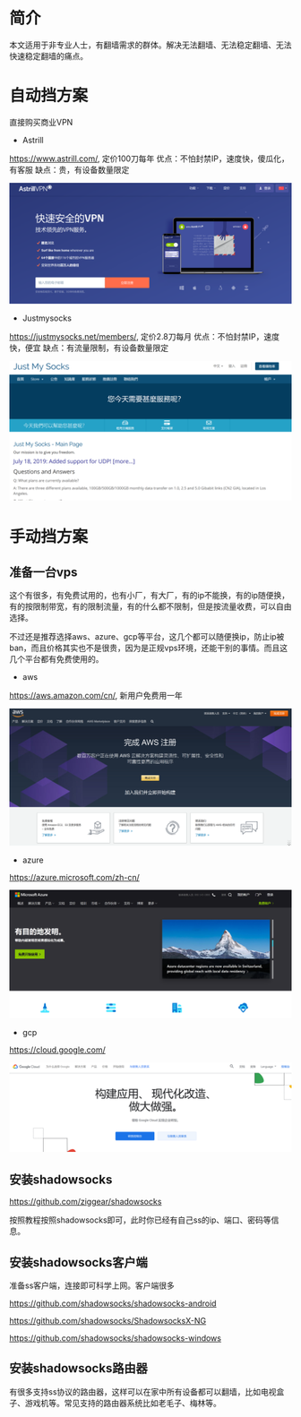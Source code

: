 # 简介
本文适用于非专业人士，有翻墙需求的群体。解决无法翻墙、无法稳定翻墙、无法快速稳定翻墙的痛点。

# 自动挡方案
直接购买商业VPN
* Astrill

https://www.astrill.com/, 定价100刀每年
优点：不怕封禁IP，速度快，傻瓜化，有客服
缺点：贵，有设备数量限定

![image](astrill.png)

* Justmysocks

https://justmysocks.net/members/, 定价2.8刀每月
优点：不怕封禁IP，速度快，便宜
缺点：有流量限制，有设备数量限定

![image](justmysocks.png)

# 手动挡方案
## 准备一台vps

这个有很多，有免费试用的，也有小厂，有大厂，有的ip不能换，有的ip随便换，有的按限制带宽，有的限制流量，有的什么都不限制，但是按流量收费，可以自由选择。

不过还是推荐选择aws、azure、gcp等平台，这几个都可以随便换ip，防止ip被ban，而且价格其实也不是很贵，因为是正规vps环境，还能干别的事情。而且这几个平台都有免费使用的。

 * aws
 
 https://aws.amazon.com/cn/, 新用户免费用一年
 
![image](aws.png)

* azure

https://azure.microsoft.com/zh-cn/

![image](azure.png)

* gcp

https://cloud.google.com/

![image](gcp.png)

## 安装shadowsocks
https://github.com/ziggear/shadowsocks

按照教程按照shadowsocks即可，此时你已经有自己ss的ip、端口、密码等信息。

## 安装shadowsocks客户端
准备ss客户端，连接即可科学上网。客户端很多

https://github.com/shadowsocks/shadowsocks-android

https://github.com/shadowsocks/ShadowsocksX-NG

https://github.com/shadowsocks/shadowsocks-windows

## 安装shadowsocks路由器
有很多支持ss协议的路由器，这样可以在家中所有设备都可以翻墙，比如电视盒子、游戏机等。常见支持的路由器系统比如老毛子、梅林等。



